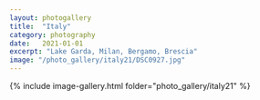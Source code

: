 ```yaml
---
layout: photogallery
title:  "Italy"
category: photography
date:   2021-01-01
excerpt: "Lake Garda, Milan, Bergamo, Brescia"
image: "/photo_gallery/italy21/DSC0927.jpg"
---
```

<!-- ## Berlin Over The Years -->
{% include image-gallery.html folder="photo_gallery/italy21" %}
